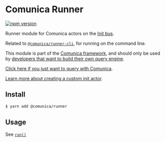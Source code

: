 # Comunica Runner

[![npm version](https://badge.fury.io/js/%40comunica%2Frunner.svg)](https://www.npmjs.com/package/@comunica/runner)

Runner module for Comunica actors on the [Init bus](https://github.com/comunica/comunica/tree/master/packages/bus-init).

Related to [`@comunica/runner-cli`](https://github.com/comunica/comunica/tree/master/packages/runner-cli), for running on the command line.

This module is part of the [Comunica framework](https://github.com/comunica/comunica),
and should only be used by [developers that want to build their own query engine](https://comunica.dev/docs/modify/).

[Click here if you just want to query with Comunica](https://comunica.dev/docs/query/).

[Learn more about creating a custom init actor](https://comunica.dev/docs/modify/getting_started/custom_init/).

## Install

```bash
$ yarn add @comunica/runner
```

## Usage

See [`run()`](https://comunica.github.io/comunica/modules/runner.html#run-1)
